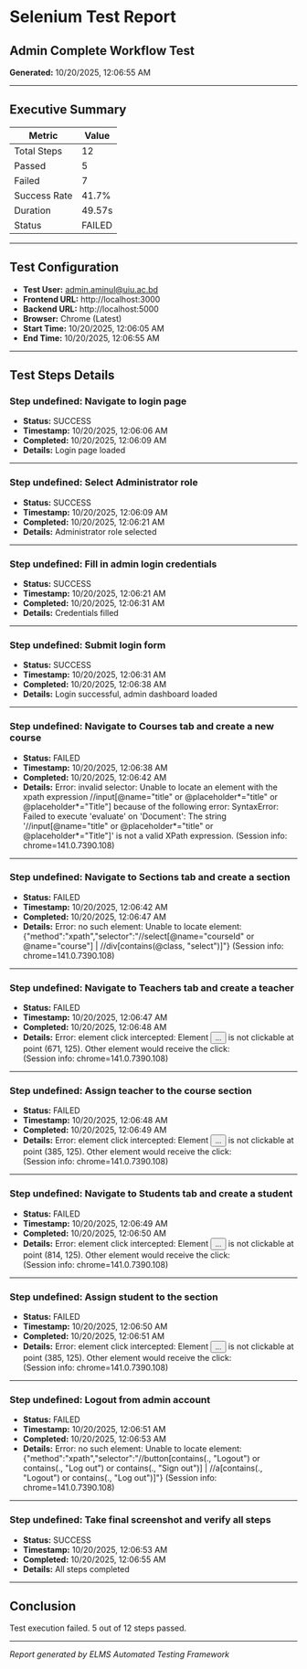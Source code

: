 # Selenium Test Report

## Admin Complete Workflow Test

**Generated:** 10/20/2025, 12:06:55 AM

---

## Executive Summary

| Metric | Value |
|--------|-------|
| Total Steps | 12 |
| Passed | 5 |
| Failed | 7 |
| Success Rate | 41.7% |
| Duration | 49.57s |
| Status | FAILED |

---

## Test Configuration

- **Test User:** admin.aminul@uiu.ac.bd
- **Frontend URL:** http://localhost:3000
- **Backend URL:** http://localhost:5000
- **Browser:** Chrome (Latest)
- **Start Time:** 10/20/2025, 12:06:05 AM
- **End Time:** 10/20/2025, 12:06:55 AM

---

## Test Steps Details


### Step undefined: Navigate to login page

- **Status:** SUCCESS
- **Timestamp:** 10/20/2025, 12:06:06 AM
- **Completed:** 10/20/2025, 12:06:09 AM
- **Details:** Login page loaded

---


### Step undefined: Select Administrator role

- **Status:** SUCCESS
- **Timestamp:** 10/20/2025, 12:06:09 AM
- **Completed:** 10/20/2025, 12:06:21 AM
- **Details:** Administrator role selected

---


### Step undefined: Fill in admin login credentials

- **Status:** SUCCESS
- **Timestamp:** 10/20/2025, 12:06:21 AM
- **Completed:** 10/20/2025, 12:06:31 AM
- **Details:** Credentials filled

---


### Step undefined: Submit login form

- **Status:** SUCCESS
- **Timestamp:** 10/20/2025, 12:06:31 AM
- **Completed:** 10/20/2025, 12:06:38 AM
- **Details:** Login successful, admin dashboard loaded

---


### Step undefined: Navigate to Courses tab and create a new course

- **Status:** FAILED
- **Timestamp:** 10/20/2025, 12:06:38 AM
- **Completed:** 10/20/2025, 12:06:42 AM
- **Details:** Error: invalid selector: Unable to locate an element with the xpath expression //input[@name="title" or @placeholder*="title" or @placeholder*="Title"] because of the following error:
SyntaxError: Failed to execute 'evaluate' on 'Document': The string '//input[@name="title" or @placeholder*="title" or @placeholder*="Title"]' is not a valid XPath expression.
  (Session info: chrome=141.0.7390.108)

---


### Step undefined: Navigate to Sections tab and create a section

- **Status:** FAILED
- **Timestamp:** 10/20/2025, 12:06:42 AM
- **Completed:** 10/20/2025, 12:06:47 AM
- **Details:** Error: no such element: Unable to locate element: {"method":"xpath","selector":"//select[@name="courseId" or @name="course"] | //div[contains(@class, "select")]"}
  (Session info: chrome=141.0.7390.108)

---


### Step undefined: Navigate to Teachers tab and create a teacher

- **Status:** FAILED
- **Timestamp:** 10/20/2025, 12:06:47 AM
- **Completed:** 10/20/2025, 12:06:48 AM
- **Details:** Error: element click intercepted: Element <button type="button" role="tab" aria-selected="false" aria-controls="radix-_r_5_-content-teachers" data-state="inactive" id="radix-_r_5_-trigger-teachers" data-slot="tabs-trigger" class="data-[state=active]:bg-background dark:data-[state=active]:text-foreground focus-visible:border-ring focus-visible:ring-ring/50 focus-visible:outline-ring dark:data-[state=active]:border-input dark:data-[state=active]:bg-input/30 text-foreground dark:text-muted-foreground inline-flex h-[calc(100%-1px)] flex-1 items-center justify-center gap-1.5 rounded-md border border-transparent px-2 py-1 text-sm font-medium whitespace-nowrap transition-[color,box-shadow] focus-visible:ring-[3px] focus-visible:outline-1 disabled:pointer-events-none disabled:opacity-50 data-[state=active]:shadow-sm [&amp;_svg]:pointer-events-none [&amp;_svg]:shrink-0 [&amp;_svg:not([class*='size-'])]:size-4 glassmorphic hover:glow-green" tabindex="-1" data-orientation="horizontal" data-radix-collection-item="">...</button> is not clickable at point (671, 125). Other element would receive the click: <div data-state="open" class="fixed inset-0 z-50 bg-black/80 dark:bg-black/90 data-[state=open]:animate-in data-[state=closed]:animate-out data-[state=closed]:fade-out-0 data-[state=open]:fade-in-0" data-aria-hidden="true" aria-hidden="true" style="pointer-events: auto;"></div>
  (Session info: chrome=141.0.7390.108)

---


### Step undefined: Assign teacher to the course section

- **Status:** FAILED
- **Timestamp:** 10/20/2025, 12:06:48 AM
- **Completed:** 10/20/2025, 12:06:49 AM
- **Details:** Error: element click intercepted: Element <button type="button" role="tab" aria-selected="true" aria-controls="radix-_r_5_-content-sections" data-state="active" id="radix-_r_5_-trigger-sections" data-slot="tabs-trigger" class="data-[state=active]:bg-background dark:data-[state=active]:text-foreground focus-visible:border-ring focus-visible:ring-ring/50 focus-visible:outline-ring dark:data-[state=active]:border-input dark:data-[state=active]:bg-input/30 text-foreground dark:text-muted-foreground inline-flex h-[calc(100%-1px)] flex-1 items-center justify-center gap-1.5 rounded-md border border-transparent px-2 py-1 text-sm font-medium whitespace-nowrap transition-[color,box-shadow] focus-visible:ring-[3px] focus-visible:outline-1 disabled:pointer-events-none disabled:opacity-50 data-[state=active]:shadow-sm [&amp;_svg]:pointer-events-none [&amp;_svg]:shrink-0 [&amp;_svg:not([class*='size-'])]:size-4 glassmorphic hover:glow-orange" tabindex="0" data-orientation="horizontal" data-radix-collection-item="">...</button> is not clickable at point (385, 125). Other element would receive the click: <div data-state="open" class="fixed inset-0 z-50 bg-black/80 dark:bg-black/90 data-[state=open]:animate-in data-[state=closed]:animate-out data-[state=closed]:fade-out-0 data-[state=open]:fade-in-0" data-aria-hidden="true" aria-hidden="true" style="pointer-events: auto;"></div>
  (Session info: chrome=141.0.7390.108)

---


### Step undefined: Navigate to Students tab and create a student

- **Status:** FAILED
- **Timestamp:** 10/20/2025, 12:06:49 AM
- **Completed:** 10/20/2025, 12:06:50 AM
- **Details:** Error: element click intercepted: Element <button type="button" role="tab" aria-selected="false" aria-controls="radix-_r_5_-content-students" data-state="inactive" id="radix-_r_5_-trigger-students" data-slot="tabs-trigger" class="data-[state=active]:bg-background dark:data-[state=active]:text-foreground focus-visible:border-ring focus-visible:ring-ring/50 focus-visible:outline-ring dark:data-[state=active]:border-input dark:data-[state=active]:bg-input/30 text-foreground dark:text-muted-foreground inline-flex h-[calc(100%-1px)] flex-1 items-center justify-center gap-1.5 rounded-md border border-transparent px-2 py-1 text-sm font-medium whitespace-nowrap transition-[color,box-shadow] focus-visible:ring-[3px] focus-visible:outline-1 disabled:pointer-events-none disabled:opacity-50 data-[state=active]:shadow-sm [&amp;_svg]:pointer-events-none [&amp;_svg]:shrink-0 [&amp;_svg:not([class*='size-'])]:size-4 glassmorphic hover:glow-yellow" tabindex="-1" data-orientation="horizontal" data-radix-collection-item="">...</button> is not clickable at point (814, 125). Other element would receive the click: <div data-state="open" class="fixed inset-0 z-50 bg-black/80 dark:bg-black/90 data-[state=open]:animate-in data-[state=closed]:animate-out data-[state=closed]:fade-out-0 data-[state=open]:fade-in-0" data-aria-hidden="true" aria-hidden="true" style="pointer-events: auto;"></div>
  (Session info: chrome=141.0.7390.108)

---


### Step undefined: Assign student to the section

- **Status:** FAILED
- **Timestamp:** 10/20/2025, 12:06:50 AM
- **Completed:** 10/20/2025, 12:06:51 AM
- **Details:** Error: element click intercepted: Element <button type="button" role="tab" aria-selected="true" aria-controls="radix-_r_5_-content-sections" data-state="active" id="radix-_r_5_-trigger-sections" data-slot="tabs-trigger" class="data-[state=active]:bg-background dark:data-[state=active]:text-foreground focus-visible:border-ring focus-visible:ring-ring/50 focus-visible:outline-ring dark:data-[state=active]:border-input dark:data-[state=active]:bg-input/30 text-foreground dark:text-muted-foreground inline-flex h-[calc(100%-1px)] flex-1 items-center justify-center gap-1.5 rounded-md border border-transparent px-2 py-1 text-sm font-medium whitespace-nowrap transition-[color,box-shadow] focus-visible:ring-[3px] focus-visible:outline-1 disabled:pointer-events-none disabled:opacity-50 data-[state=active]:shadow-sm [&amp;_svg]:pointer-events-none [&amp;_svg]:shrink-0 [&amp;_svg:not([class*='size-'])]:size-4 glassmorphic hover:glow-orange" tabindex="0" data-orientation="horizontal" data-radix-collection-item="">...</button> is not clickable at point (385, 125). Other element would receive the click: <div data-state="open" class="fixed inset-0 z-50 bg-black/80 dark:bg-black/90 data-[state=open]:animate-in data-[state=closed]:animate-out data-[state=closed]:fade-out-0 data-[state=open]:fade-in-0" data-aria-hidden="true" aria-hidden="true" style="pointer-events: auto;"></div>
  (Session info: chrome=141.0.7390.108)

---


### Step undefined: Logout from admin account

- **Status:** FAILED
- **Timestamp:** 10/20/2025, 12:06:51 AM
- **Completed:** 10/20/2025, 12:06:53 AM
- **Details:** Error: no such element: Unable to locate element: {"method":"xpath","selector":"//button[contains(., "Logout") or contains(., "Log out") or contains(., "Sign out")] | //a[contains(., "Logout") or contains(., "Log out")]"}
  (Session info: chrome=141.0.7390.108)

---


### Step undefined: Take final screenshot and verify all steps

- **Status:** SUCCESS
- **Timestamp:** 10/20/2025, 12:06:53 AM
- **Completed:** 10/20/2025, 12:06:55 AM
- **Details:** All steps completed

---


## Conclusion

Test execution failed. 5 out of 12 steps passed.

---

*Report generated by ELMS Automated Testing Framework*
